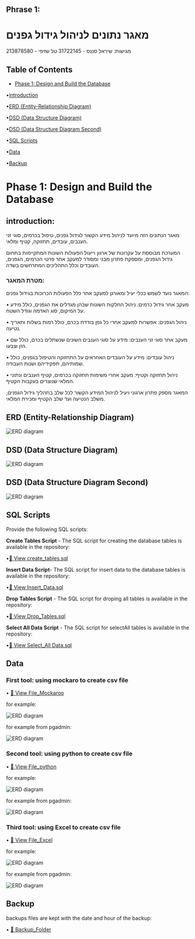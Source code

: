 ## Phrase 1:  

# **מאגר נתונים לניהול גידול גפנים**  

מגישות: שיראל סננס - 31722145 טל שזיפי - 213878580  

## Table of Contents  

- [Phase 1: Design and Build the Database](#phase-1-design-and-build-the-database)
  
•[introduction](#introduction) 

•[ERD (Entity-Relationship Diagram)](#erd-entity-relationship-diagram)   
  
•[DSD (Data Structure Diagram)](#dsd-data-structure-diagram)  

•[DSD (Data Structure Diagram Second)](#dsd-data-structure-diagram-second)

•[SQL Scripts](#sql-scripts) 

•[Data](#data)  

•[Backup](#backup)  


# Phase 1: Design and Build the Database

## introduction:  

מאגר הנתונים הזה מיועד לניהול מידע הקשור לגידול גפנים, טיפול בכרמים, סוגי זני הענבים, עובדים, תחזוקה, קטיף ומלאי.  

המערכת מבוססת על עקרונות של ארגון וייעול הפעולות השונות המתקיימות בתחום גידול הגפנים, ומספקת פתרון מבני ומסודר למעקב אחר פרטי הכרמים, הגפנים, העובדים וכלל התהליכים המתרחשים בשדה.  

### **מטרת המאגר:**  

המאגר נועד לשמש ככלי יעיל ומאורגן למעקב אחר כלל הפעולות הכרוכות בגידול גפנים:  

•	מעקב אחר גידול כרמים: ניהול החלקות השונות שבהן מגדלים את הגפנים, כולל מידע על המיקום, סוג האדמה וגודל השטח.  

•	ניהול הגפנים: אפשרות למעקב אחרי כל גפן בודדת בכרם, כולל רמות בשלות ותאריך נטיעה.  

•	מעקב אחר סוגי זני הענבים: מידע על סוגי הענבים השונים שנשתלים בכרם, כולל שם הזן וצבעו.  

•	ניהול עובדים: מידע על העובדים האחראים על התחזוקה והטיפול בגפנים, כולל שמותיהם, תפקידיהם ושנות העבודה.  

•	ניהול תחזוקה וקטיף: מעקב אחרי משימות תחזוקה בכרמים, קטיף הענבים ונתוני המלאי שנוצרים בעקבות הקטיף.   

המאגר מספק פתרון ארגוני ויעיל לניהול המידע הקשור לכל שלב בתהליך גידול הגפנים, משלב הנטיעה ועד שלב הקטיף ומכירת המלאי.  

## **ERD (Entity-Relationship Diagram)** 

![ERD diagram](https://github.com/shirelsan/ViticultureDB/blob/main/Phrase1/ERD.png?raw=true)  

## **DSD (Data Structure Diagram)**  

![ERD diagram](https://github.com/shirelsan/ViticultureDB/blob/main/Phrase1/DSD.png?raw=true)   

## **DSD (Data Structure Diagram Second)**  

![ERD diagram](https://github.com/shirelsan/ViticultureDB/blob/main/Phrase1/DSD%20(Data%20Structure%20Diagram)2.jpeg?raw=true)  

## **SQL Scripts**  

Provide the following SQL scripts:

**Create Tables Script** - The SQL script for creating the database tables is available in the repository:  

•[📜 View create_tables.sql](createTables.sql)

**Insert Data Script**- The SQL script for insert data to the database tables is available in the repository:  

•[📜 View Insert_Data.sql](insertTables.sql)  

**Drop Tables Script** - The SQL script for droping all tables is available in the repository:  

•[📜 View Drop_Tables.sql](dropTables.sql)

**Select All Data Script** - The SQL script for selectAll tables is available in the repository:  

•[📜 View Select_All Data.sql](selectAll.sql)  

## **Data**  
### **First tool: using mockaro to create csv file**</u>  
   
  • [📂 View File_Mockaroo](mockarooFiles)  
  
  for example:  
  
  ![ERD diagram](https://github.com/shirelsan/ViticultureDB/blob/main/Phrase1/mockarooFiles/mockaroo.jpeg?raw=true)   
  
  for example from pgadmin:  
  
  ![ERD diagram](https://github.com/shirelsan/ViticultureDB/blob/main/Phrase1/mockarooFiles/mockaroo-pgadmin.jpeg?raw=true)
  

### **Second tool: using python to create csv file**   
• [📂 View File_python](Programing)  
  
  for example:  
  
  ![ERD diagram](https://github.com/shirelsan/ViticultureDB/blob/main/Phrase1/Programing/python.jpeg?raw=true)  
  
  for example from pgadmin:  
  
  ![ERD diagram](https://github.com/shirelsan/ViticultureDB/blob/main/Phrase1/Programing/python-pgadmin.jpeg?raw=true) 

### **Third tool: using Excel to create csv file**  
• [📂 View File_Excel](DataImportFiles)  
  
   for example:   
   
  ![ERD diagram](https://github.com/shirelsan/ViticultureDB/blob/main/Phrase1/DataImportFiles/Excel-pgadmin.jpeg?raw=true)   
  
  for example from pgadmin:  
  
  ![ERD diagram](https://github.com/shirelsan/ViticultureDB/blob/main/Phrase1/DataImportFiles/Excel.jpeg?raw=true)   
  
## **Backup**  

backups files are kept with the date and hour of the backup:  

• [📂 Backup_Folder](Backups)


